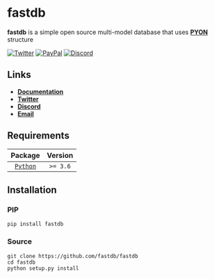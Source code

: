 # fastdb
**fastdb** is a simple open source multi-model database that uses [**PYON**](https://github.com/nawafalqari/pyon) structure

[![Twitter](https://img.shields.io/badge/Twitter-1DA1F2?style=for-the-badge&logo=twitter&logoColor=white)](https://twitter.com/Thefastdb)
[![PayPal](https://img.shields.io/badge/PayPal-00457C?style=for-the-badge&logo=paypal&logoColor=white)](https://paypal.me/NawafHAlqari)
[![Discord](https://img.shields.io/badge/Discord-5865F2?style=for-the-badge&logo=discord&logoColor=white)](https://discord.gg/Az8McWNAcg)

## Links
- [**Documentation**](https://fastdb.github.io/)
- [**Twitter**](https://twitter.com/Thefastdb)
- [**Discord**](https://discord.gg/Az8McWNAcg)
- [**Email**](mailto:Thefastdb@gmail.com)

## Requirements
| Package    | Version  |
|:----------:|:--------:|
| [`Python`](https://www.python.org/downloads/)   | `>= 3.6` |


## Installation
### PIP
```
pip install fastdb
```
### Source
```
git clone https://github.com/fastdb/fastdb
cd fastdb
python setup.py install
```